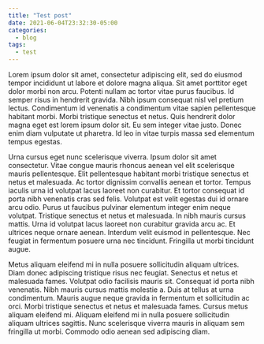 ```yaml
---
title: "Test post"
date: 2021-06-04T23:32:30-05:00
categories:
  - blog
tags:
  - test
---
```


Lorem ipsum dolor sit amet, consectetur adipiscing elit, sed do eiusmod tempor incididunt ut labore et dolore magna aliqua. Sit amet porttitor eget dolor morbi non arcu. Potenti nullam ac tortor vitae purus faucibus. Id semper risus in hendrerit gravida. Nibh ipsum consequat nisl vel pretium lectus. Condimentum id venenatis a condimentum vitae sapien pellentesque habitant morbi. Morbi tristique senectus et netus. Quis hendrerit dolor magna eget est lorem ipsum dolor sit. Eu sem integer vitae justo. Donec enim diam vulputate ut pharetra. Id leo in vitae turpis massa sed elementum tempus egestas.

Urna cursus eget nunc scelerisque viverra. Ipsum dolor sit amet consectetur. Vitae congue mauris rhoncus aenean vel elit scelerisque mauris pellentesque. Elit pellentesque habitant morbi tristique senectus et netus et malesuada. Ac tortor dignissim convallis aenean et tortor. Tempus iaculis urna id volutpat lacus laoreet non curabitur. Et tortor consequat id porta nibh venenatis cras sed felis. Volutpat est velit egestas dui id ornare arcu odio. Purus ut faucibus pulvinar elementum integer enim neque volutpat. Tristique senectus et netus et malesuada. In nibh mauris cursus mattis. Urna id volutpat lacus laoreet non curabitur gravida arcu ac. Et ultrices neque ornare aenean. Interdum velit euismod in pellentesque. Nec feugiat in fermentum posuere urna nec tincidunt. Fringilla ut morbi tincidunt augue.

Metus aliquam eleifend mi in nulla posuere sollicitudin aliquam ultrices. Diam donec adipiscing tristique risus nec feugiat. Senectus et netus et malesuada fames. Volutpat odio facilisis mauris sit. Consequat id porta nibh venenatis. Nibh mauris cursus mattis molestie a. Duis at tellus at urna condimentum. Mauris augue neque gravida in fermentum et sollicitudin ac orci. Morbi tristique senectus et netus et malesuada fames. Cursus metus aliquam eleifend mi. Aliquam eleifend mi in nulla posuere sollicitudin aliquam ultrices sagittis. Nunc scelerisque viverra mauris in aliquam sem fringilla ut morbi. Commodo odio aenean sed adipiscing diam.